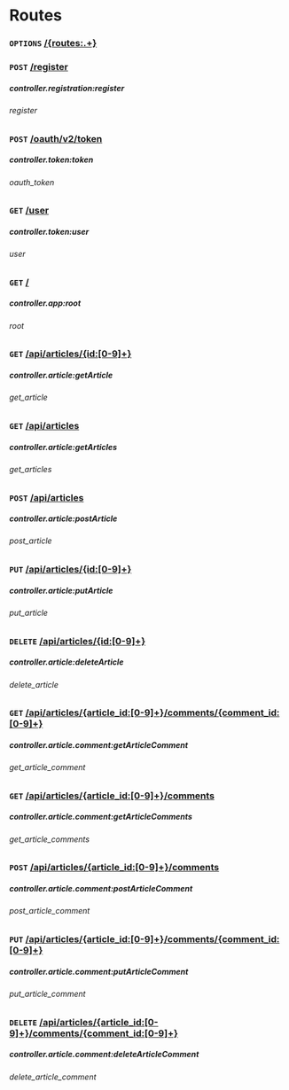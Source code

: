 # Routes

### `OPTIONS` [/{routes:.+}](http://localhost/slim-rest-base/{routes:.+})

### `POST` [/register](http://localhost/slim-rest-base/register)
##### controller.registration:register
###### register

### `POST` [/oauth/v2/token](http://localhost/slim-rest-base/oauth/v2/token)
##### controller.token:token
###### oauth_token

### `GET` [/user](http://localhost/slim-rest-base/user)
##### controller.token:user
###### user

### `GET` [/](http://localhost/slim-rest-base/)
##### controller.app:root
###### root

### `GET` [/api/articles/{id:[0-9]+}](http://localhost/slim-rest-base/api/articles/{id:[0-9]+})
##### controller.article:getArticle
###### get_article

### `GET` [/api/articles](http://localhost/slim-rest-base/api/articles)
##### controller.article:getArticles
###### get_articles

### `POST` [/api/articles](http://localhost/slim-rest-base/api/articles)
##### controller.article:postArticle
###### post_article

### `PUT` [/api/articles/{id:[0-9]+}](http://localhost/slim-rest-base/api/articles/{id:[0-9]+})
##### controller.article:putArticle
###### put_article

### `DELETE` [/api/articles/{id:[0-9]+}](http://localhost/slim-rest-base/api/articles/{id:[0-9]+})
##### controller.article:deleteArticle
###### delete_article

### `GET` [/api/articles/{article_id:[0-9]+}/comments/{comment_id:[0-9]+}](http://localhost/slim-rest-base/api/articles/{article_id:[0-9]+}/comments/{comment_id:[0-9]+})
##### controller.article.comment:getArticleComment
###### get_article_comment

### `GET` [/api/articles/{article_id:[0-9]+}/comments](http://localhost/slim-rest-base/api/articles/{article_id:[0-9]+}/comments)
##### controller.article.comment:getArticleComments
###### get_article_comments

### `POST` [/api/articles/{article_id:[0-9]+}/comments](http://localhost/slim-rest-base/api/articles/{article_id:[0-9]+}/comments)
##### controller.article.comment:postArticleComment
###### post_article_comment

### `PUT` [/api/articles/{article_id:[0-9]+}/comments/{comment_id:[0-9]+}](http://localhost/slim-rest-base/api/articles/{article_id:[0-9]+}/comments/{comment_id:[0-9]+})
##### controller.article.comment:putArticleComment
###### put_article_comment

### `DELETE` [/api/articles/{article_id:[0-9]+}/comments/{comment_id:[0-9]+}](http://localhost/slim-rest-base/api/articles/{article_id:[0-9]+}/comments/{comment_id:[0-9]+})
##### controller.article.comment:deleteArticleComment
###### delete_article_comment

